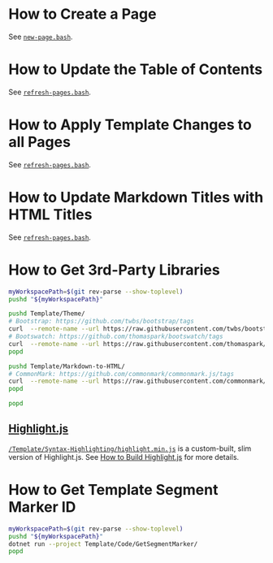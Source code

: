 # How to Create a Page

See [`new-page.bash`](new-page.bash).

# How to Update the Table of Contents

See [`refresh-pages.bash`](refresh-pages.bash).

# How to Apply Template Changes to all Pages

See [`refresh-pages.bash`](refresh-pages.bash).

# How to Update Markdown Titles with HTML Titles

See [`refresh-pages.bash`](refresh-pages.bash).

# How to Get 3rd-Party Libraries

```Bash
myWorkspacePath=$(git rev-parse --show-toplevel)
pushd "${myWorkspacePath}"

pushd Template/Theme/
# Bootstrap: https://github.com/twbs/bootstrap/tags
curl  --remote-name --url https://raw.githubusercontent.com/twbs/bootstrap/v5.0.1/dist/js/bootstrap.bundle.min.js
# Bootswatch: https://github.com/thomaspark/bootswatch/tags
curl  --remote-name --url https://raw.githubusercontent.com/thomaspark/bootswatch/v5.0.1/dist/cyborg/bootstrap.min.css
popd

pushd Template/Markdown-to-HTML/
# CommonMark: https://github.com/commonmark/commonmark.js/tags
curl  --remote-name --url https://raw.githubusercontent.com/commonmark/commonmark.js/0.29.3/dist/commonmark.min.js
popd

popd
```

## [Highlight.js](https://github.com/highlightjs/highlight.js/tags)

[`/Template/Syntax-Highlighting/highlight.min.js`](Syntax-Highlighting/highlight.min.js)
is a custom-built, slim version of Highlight.js.  See
[How to Build Highlight.js](https://www.twy30.com/Pages/Highlight.js-build.html)
for more details.

# How to Get Template Segment Marker ID

```Bash
myWorkspacePath=$(git rev-parse --show-toplevel)
pushd "${myWorkspacePath}"
dotnet run --project Template/Code/GetSegmentMarker/
popd
```

